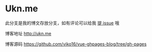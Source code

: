 # Ukn.me

此分支是我的博文存放分支，如有评论可以给我 [提 issue](https://github.com/viko16/vue-ghpages-blog/issues/new) 哦

博客地址 <http://ukn.me>

博客源码 <https://github.com/viko16/vue-ghpages-blog/tree/gh-pages>